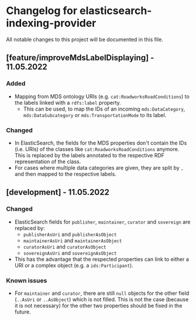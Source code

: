 # Changelog for elasticsearch-indexing-provider
All notable changes to this project will be documented in this file.

## [feature/improveMdsLabelDisplaying] - 11.05.2022
### Added
- Mapping from MDS ontology URIs (e.g. `cat:RoadworksRoadConditions`) to the labels linked with a `rdfs:label` property.
  - This can be used, to map the IDs of an incoming `mds:DataCategory`, `mds:DataSubcategory` or `mds:TransportationMode` to its label.

### Changed
- In ElasticSearch, the fields for the MDS properties don't contain the IDs (i.e. URIs) of the classes like `cat:RoadworksRoadConditions` anymore. This is replaced by the labels annotated to the respective RDF representation of the class.
- For cases where multiple data categories are given, they are split by `,` and then mapped to the respective labels.

## [development] - 11.05.2022
### Changed
- ElasticSearch fields for `publisher`, `maintainer`, `curator` and `sovereign` are replaced by:
  - `publisherAsUri` and `publisherAsObject`
  - `maintainerAsUri` and `maintainerAsObject`
  - `curatorAsUri` and `curatorAsObject`
  - `sovereignAsUri` and `sovereignAsObject`
- This has the advantage that the respected properties can link to either a URI or a complex object (e.g. a `ids:Participant`).

### Known issues
- For `maintainer` and `curator`, there are still `null` objects for the other field (`..AsUri` or `..AsObject`) which is not filled. This is not the case (because it is not necessary) for the other two properties should be fixed in the future.